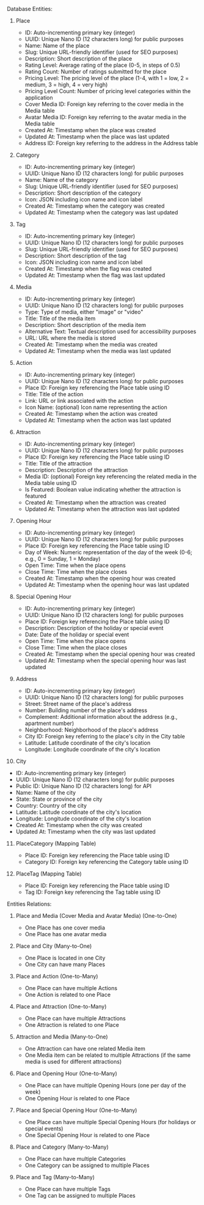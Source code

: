 Database Entities:

1. Place
   - ID: Auto-incrementing primary key (integer)
   - UUID: Unique Nano ID (12 characters long) for public purposes
   - Name: Name of the place
   - Slug: Unique URL-friendly identifier (used for SEO purposes)
   - Description: Short description of the place
   - Rating Level: Average rating of the place (0-5, in steps of 0.5)
   - Rating Count: Number of ratings submitted for the place
   - Pricing Level: The pricing level of the place (1-4, with 1 = low, 2 = medium, 3 = high, 4 = very high)
   - Pricing Level Count: Number of pricing level categories within the application
   - Cover Media ID: Foreign key referring to the cover media in the Media table
   - Avatar Media ID: Foreign key referring to the avatar media in the Media table
   - Created At: Timestamp when the place was created
   - Updated At: Timestamp when the place was last updated
   - Address ID: Foreign key referring to the address in the Address table

2. Category
   - ID: Auto-incrementing primary key (integer)
   - UUID: Unique Nano ID (12 characters long) for public purposes
   - Name: Name of the category
   - Slug: Unique URL-friendly identifier (used for SEO purposes)
   - Description: Short description of the category
   - Icon: JSON including icon name and icon label
   - Created At: Timestamp when the category was created
   - Updated At: Timestamp when the category was last updated

3. Tag
   - ID: Auto-incrementing primary key (integer)
   - UUID: Unique Nano ID (12 characters long) for public purposes
   - Slug: Unique URL-friendly identifier (used for SEO purposes)
   - Description: Short description of the tag
   - Icon: JSON including icon name and icon label
   - Created At: Timestamp when the flag was created
   - Updated At: Timestamp when the flag was last updated

4. Media
   - ID: Auto-incrementing primary key (integer)
   - UUID: Unique Nano ID (12 characters long) for public purposes
   - Type: Type of media, either "image" or "video"
   - Title: Title of the media item
   - Description: Short description of the media item
   - Alternative Text: Textual description used for accessibility purposes
   - URL: URL where the media is stored
   - Created At: Timestamp when the media was created
   - Updated At: Timestamp when the media was last updated

5. Action
   - ID: Auto-incrementing primary key (integer)
   - UUID: Unique Nano ID (12 characters long) for public purposes
   - Place ID: Foreign key referencing the Place table using ID
   - Title: Title of the action
   - Link: URL or link associated with the action
   - Icon Name: (optional) Icon name representing the action
   - Created At: Timestamp when the action was created
   - Updated At: Timestamp when the action was last updated

6. Attraction
   - ID: Auto-incrementing primary key (integer)
   - UUID: Unique Nano ID (12 characters long) for public purposes
   - Place ID: Foreign key referencing the Place table using ID
   - Title: Title of the attraction
   - Description: Description of the attraction
   - Media ID: (optional) Foreign key referencing the related media in the Media table using ID
   - Is Featured: Boolean value indicating whether the attraction is featured
   - Created At: Timestamp when the attraction was created
   - Updated At: Timestamp when the attraction was last updated

7. Opening Hour
   - ID: Auto-incrementing primary key (integer)
   - UUID: Unique Nano ID (12 characters long) for public purposes
   - Place ID: Foreign key referencing the Place table using ID
   - Day of Week: Numeric representation of the day of the week (0-6; e.g., 0 = Sunday, 1 = Monday)
   - Open Time: Time when the place opens
   - Close Time: Time when the place closes
   - Created At: Timestamp when the opening hour was created
   - Updated At: Timestamp when the opening hour was last updated

8. Special Opening Hour
   - ID: Auto-incrementing primary key (integer)
   - UUID: Unique Nano ID (12 characters long) for public purposes
   - Place ID: Foreign key referencing the Place table using ID
   - Description: Description of the holiday or special event
   - Date: Date of the holiday or special event
   - Open Time: Time when the place opens
   - Close Time: Time when the place closes
   - Created At: Timestamp when the special opening hour was created
   - Updated At: Timestamp when the special opening hour was last updated

9. Address
   - ID: Auto-incrementing primary key (integer)
   - UUID: Unique Nano ID (12 characters long) for public purposes
   - Street: Street name of the place's address
   - Number: Building number of the place's address
   - Complement: Additional information about the address (e.g., apartment number)
   - Neighborhood: Neighborhood of the place's address
   - City ID: Foreign key referring to the place's city in the City table
   - Latitude: Latitude coordinate of the city's location
   - Longitude: Longitude coordinate of the city's location

10. City
   - ID: Auto-incrementing primary key (integer)
   - UUID: Unique Nano ID (12 characters long) for public purposes
   - Public ID: Unique Nano ID (12 characters long) for API
   - Name: Name of the city
   - State: State or province of the city
   - Country: Country of the city
   - Latitude: Latitude coordinate of the city's location
   - Longitude: Longitude coordinate of the city's location
   - Created At: Timestamp when the city was created
   - Updated At: Timestamp when the city was last updated

11. PlaceCategory (Mapping Table)
    - Place ID: Foreign key referencing the Place table using ID
    - Category ID: Foreign key referencing the Category table using ID
  
12. PlaceTag (Mapping Table)
    - Place ID: Foreign key referencing the Place table using ID
    - Tag ID: Foreign key referencing the Tag table using ID

Entities Relations:

1. Place and Media (Cover Media and Avatar Media) (One-to-One)
   - One Place has one cover media
   - One Place has one avatar media
  
2. Place and City (Many-to-One)
   - One Place is located in one City
   - One City can have many Places

3. Place and Action (One-to-Many)
   - One Place can have multiple Actions
   - One Action is related to one Place

4. Place and Attraction (One-to-Many)
   - One Place can have multiple Attractions
   - One Attraction is related to one Place

5. Attraction and Media (Many-to-One)
   - One Attraction can have one related Media item
   - One Media item can be related to multiple Attractions (if the same media is used for different attractions)

6. Place and Opening Hour (One-to-Many)
   - One Place can have multiple Opening Hours (one per day of the week)
   - One Opening Hour is related to one Place

7. Place and Special Opening Hour (One-to-Many)
   - One Place can have multiple Special Opening Hours (for holidays or special events)
   - One Special Opening Hour is related to one Place 

8. Place and Category (Many-to-Many)
   - One Place can have multiple Categories
   - One Category can be assigned to multiple Places

9. Place and Tag (Many-to-Many)
   - One Place can have multiple Tags
   - One Tag can be assigned to multiple Places